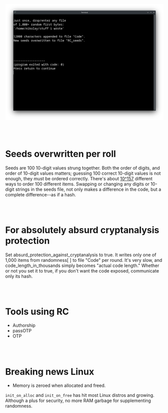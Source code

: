 <p align="center">
  <img src="https://raw.githubusercontent.com/compromise-evident/rolling-code/main/Other/Terminal_ff69c1f0f76ba895294509a31af27137.png">
</p>

<br>
<br>

# Seeds overwritten per roll

Seeds are 100 10-digit values strung together.
Both the order of digits, and order of 10-digit values matters;
guessing 100 correct 10-digit values is not enough,
they must be ordered correctly.
There's about [10^157](https://www.wolframalpha.com/input?i=100%21)
different ways to order 100 different items.
Swapping or changing any digits or 10-digit
strings in the seeds file,
not only makes a difference in the code,
but a complete difference--as if a hash.

<br>
<br>

# For absolutely absurd cryptanalysis protection

Set absurd_protection_against_cryptanalysis to true.
It writes only one of 1,000 items from randomness[ ] to file "Code" per round.
It's very slow, and code_length_in_thousands simply becomes "actual code length."
Whether or not you set it to true, if you don't want the code exposed,
communicate only its hash.

<br>
<br>

# Tools using RC

* Authorship
* passOTP
* OTP

<br>
<br>

# Breaking news Linux

* Memory is zeroed when allocated and freed.

`init_on_alloc` and `init_on_free` has hit most Linux distros and growing.
Although a plus for security, no more RAM garbage for supplementing randomness.

